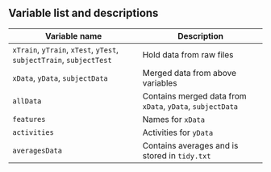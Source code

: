 Variable list and descriptions
------------------------------

Variable name    | Description
-----------------|------------
`xTrain`, `yTrain`, `xTest`, `yTest`, `subjectTrain`, `subjectTest`          | Hold data from raw files
`xData`, `yData`, `subjectData` | Merged data from above variables
`allData` | Contains merged data from `xData`, `yData`, `subjectData`
`features` | Names for `xData`
`activities` | Activities for `yData`
`averagesData` | Contains averages and is stored in `tidy.txt`
